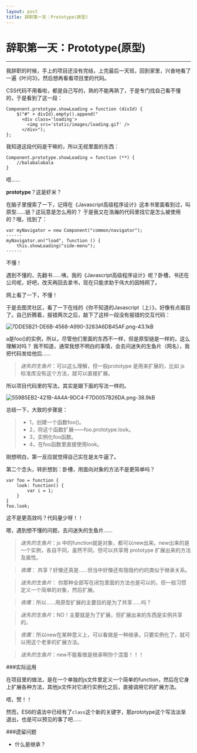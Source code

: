 ```yaml
---
layout: post
title: 辞职第一天：Prototype(原型)
---
```

# 辞职第一天：Prototype(原型)
---
我辞职的时候，手上的项目还没有完结，上完最后一天班，回到家里，兴奋地看了一遍《叶问3》，然后想再看看项目里的代码。

CSS代码不用看啦，都是自己写的，熟的不能再熟了，于是专门找自己看不懂的，于是看到了这一段：

```
Component.prototype.showLoading = function (divId) {
    $("#" + divId).empty().append("
      <div class='loading'>
        <img src='static/images/loading.gif' />
      </div>");
};
```

我知道这段代码是干嘛的，所以无视里面的东西：

```
Component.prototype.showLoading = function (**) {
    //balabalabala
}
```

唔……

**prototype**？这是虾米？

在脑子里搜索了一下，记得在《Javascript高级程序设计》这本书里面看到过，叫原型……链？这玩意是怎么用的？
于是我又在浩瀚的代码里找它是怎么被使用的？哦，找到了：

```
var myNavigator = new Component("common/navigator");
······
myNavigator.on("load", function () {
    this.showLoading("side-menu");
······
```
不懂！

遇到不懂的，先翻书……咦，我的《Javascript高级程序设计》呢？卧槽，书还在公司呢，好吧，改天再回去拿书，现在只能求助于伟大的因特网了。

网上看了一下，不懂！

于是去图灵社区，看了一下在线的《你不知道的Javascript（上）》，好像有点眉目了。自己折腾着，报错两次之后，敲下了这样一段没有报错的交互代码：

![7DDE5B21-DE6B-4568-A990-3283A6DB45AF.png-43.1kB][1]

a是foo()的实例，所以，尽管他们里面的东西不一样，但是原型链是一样的，这么理解对吗？
我不知道，通常我想不明白的事情，会去问迷失的生鱼片（网名），我把代码发给他后……

> *迷失的生鱼片*：可以这么理解，但一般prototype 是用来扩展的，比如 js 标准库没有这个方法，就可以直接扩展。

所以项目代码里的写法，其实是跟下面的写法一样的。

![559B5EB2-421B-4A4A-9DC4-F7D0057B26DA.png-38.9kB][2]

总结一下，大致的步骤是：

>* 1，创建一个函数foo()。
>* 2，将这个函数扩展——foo.prototype.look。
>* 3，实例化foo函数。
>* 4，在foo函数里直接使用look。

刚想明白，第一反应就觉得自己实在是太牛逼了。

第二个念头，转折想到：卧槽，用面向对象的方法不是更简单吗？
```
var foo = function {
    look: function() {
        var i = 1;
    }
}
foo.look;
```
这不是更高效吗？代码量少呀！！

嗯，遇到想不懂的问题，去问迷失的生鱼片……

> *迷失的生鱼片*：js 中的function就是对象，都可以new出来。new出来的是一个实例，各自不同，虽然不同，但可以共享用 prototype 扩展出来的方法及属性。

> *夜鹰*： 共享？好像还真是……但当中好像还有隐隐约约的类似于继承关系。

> *迷失的生鱼片*： 你那种全部写在闭包里面的方法也是可以的，但一般习惯定义一个简单的对象，然后扩展。

> *夜鹰*：所以……用原型扩展的主要目的是为了共享……吗？

> *迷失的生鱼片*：NO！主要就是为了扩展，但扩展出来的东西是实例共享的。

> *夜鹰*：所以new在某种意义上，可以看做是一种继承，只要实例化了，就可以用这个老爹的扩展方法。

> *迷失的生鱼片*：new不能看做是继承啊你个混蛋！！！

###实际运用

在项目里的做法，是在一个单独的js文件里定义一个简单的function，然后在它身上扩展各种方法，其他js文件对它进行实例化之后，直接调用它的扩展方法。

唔，赞！！

然而，ES6的语法中已经有了`class`这个新的关键字，那prototype这个写法淡渐退出，也是可以预见的事了吧……

###遗留问题

* 什么是继承？


  [1]: http://static.zybuluo.com/kungfuboy/fl979yehvbm1wd5ex0k12oio/7DDE5B21-DE6B-4568-A990-3283A6DB45AF.png
  [2]: http://static.zybuluo.com/kungfuboy/gnvf6tnz8j7wfn8b84odax3f/559B5EB2-421B-4A4A-9DC4-F7D0057B26DA.png
